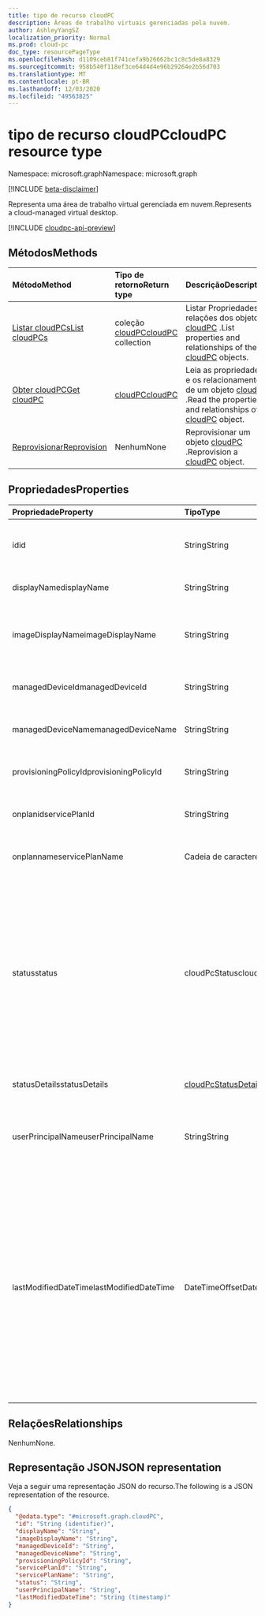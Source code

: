 ```yaml
---
title: tipo de recurso cloudPC
description: Áreas de trabalho virtuais gerenciadas pela nuvem.
author: AshleyYangSZ
localization_priority: Normal
ms.prod: cloud-pc
doc_type: resourcePageType
ms.openlocfilehash: d1109ceb81f741cefa9b26662bc1c8c5de8a8329
ms.sourcegitcommit: 958b540f118ef3ce64d4d4e96b29264e2b56d703
ms.translationtype: MT
ms.contentlocale: pt-BR
ms.lasthandoff: 12/03/2020
ms.locfileid: "49563825"
---
```

# <a name="cloudpc-resource-type"></a><span data-ttu-id="498cb-103">tipo de recurso cloudPC</span><span class="sxs-lookup"><span data-stu-id="498cb-103">cloudPC resource type</span></span>

<span data-ttu-id="498cb-104">Namespace: microsoft.graph</span><span class="sxs-lookup"><span data-stu-id="498cb-104">Namespace: microsoft.graph</span></span>

[!INCLUDE [beta-disclaimer](../../includes/beta-disclaimer.md)]

<span data-ttu-id="498cb-105">Representa uma área de trabalho virtual gerenciada em nuvem.</span><span class="sxs-lookup"><span data-stu-id="498cb-105">Represents a cloud-managed virtual desktop.</span></span>

[!INCLUDE [cloudpc-api-preview](../../includes/cloudpc-api-preview.md)]

## <a name="methods"></a><span data-ttu-id="498cb-106">Métodos</span><span class="sxs-lookup"><span data-stu-id="498cb-106">Methods</span></span>

|<span data-ttu-id="498cb-107">Método</span><span class="sxs-lookup"><span data-stu-id="498cb-107">Method</span></span>|<span data-ttu-id="498cb-108">Tipo de retorno</span><span class="sxs-lookup"><span data-stu-id="498cb-108">Return type</span></span>|<span data-ttu-id="498cb-109">Descrição</span><span class="sxs-lookup"><span data-stu-id="498cb-109">Description</span></span>|
|:---|:---|:---|
|[<span data-ttu-id="498cb-110">Listar cloudPCs</span><span class="sxs-lookup"><span data-stu-id="498cb-110">List cloudPCs</span></span>](../api/virtualendpoint-list-cloudpcs.md)|<span data-ttu-id="498cb-111">coleção [cloudPC](../resources/cloudpc.md)</span><span class="sxs-lookup"><span data-stu-id="498cb-111">[cloudPC](../resources/cloudpc.md) collection</span></span>|<span data-ttu-id="498cb-112">Listar Propriedades e relações dos objetos [cloudPC](../resources/cloudpc.md) .</span><span class="sxs-lookup"><span data-stu-id="498cb-112">List properties and relationships of the [cloudPC](../resources/cloudpc.md) objects.</span></span>|
|[<span data-ttu-id="498cb-113">Obter cloudPC</span><span class="sxs-lookup"><span data-stu-id="498cb-113">Get cloudPC</span></span>](../api/cloudpc-get.md)|[<span data-ttu-id="498cb-114">cloudPC</span><span class="sxs-lookup"><span data-stu-id="498cb-114">cloudPC</span></span>](../resources/cloudpc.md)|<span data-ttu-id="498cb-115">Leia as propriedades e os relacionamentos de um objeto [cloudPC](../resources/cloudpc.md) .</span><span class="sxs-lookup"><span data-stu-id="498cb-115">Read the properties and relationships of a [cloudPC](../resources/cloudpc.md) object.</span></span>|
|[<span data-ttu-id="498cb-116">Reprovisionar</span><span class="sxs-lookup"><span data-stu-id="498cb-116">Reprovision</span></span>](../api/cloudpc-reprovision.md)|<span data-ttu-id="498cb-117">Nenhum</span><span class="sxs-lookup"><span data-stu-id="498cb-117">None</span></span>|<span data-ttu-id="498cb-118">Reprovisionar um objeto [cloudPC](../resources/cloudpc.md) .</span><span class="sxs-lookup"><span data-stu-id="498cb-118">Reprovision a [cloudPC](../resources/cloudpc.md) object.</span></span>|

## <a name="properties"></a><span data-ttu-id="498cb-119">Propriedades</span><span class="sxs-lookup"><span data-stu-id="498cb-119">Properties</span></span>

|<span data-ttu-id="498cb-120">Propriedade</span><span class="sxs-lookup"><span data-stu-id="498cb-120">Property</span></span>|<span data-ttu-id="498cb-121">Tipo</span><span class="sxs-lookup"><span data-stu-id="498cb-121">Type</span></span>|<span data-ttu-id="498cb-122">Descrição</span><span class="sxs-lookup"><span data-stu-id="498cb-122">Description</span></span>|
|:---|:---|:---|
|<span data-ttu-id="498cb-123">id</span><span class="sxs-lookup"><span data-stu-id="498cb-123">id</span></span>|<span data-ttu-id="498cb-124">String</span><span class="sxs-lookup"><span data-stu-id="498cb-124">String</span></span>|<span data-ttu-id="498cb-125">Identificador exclusivo do PC de nuvem.</span><span class="sxs-lookup"><span data-stu-id="498cb-125">Unique identifier for the cloud PC.</span></span> <span data-ttu-id="498cb-126">Somente leitura.</span><span class="sxs-lookup"><span data-stu-id="498cb-126">Read-only.</span></span>|
|<span data-ttu-id="498cb-127">displayName</span><span class="sxs-lookup"><span data-stu-id="498cb-127">displayName</span></span>|<span data-ttu-id="498cb-128">String</span><span class="sxs-lookup"><span data-stu-id="498cb-128">String</span></span>|<span data-ttu-id="498cb-129">O nome de exibição do computador de nuvem.</span><span class="sxs-lookup"><span data-stu-id="498cb-129">The cloud PC display name.</span></span>|
|<span data-ttu-id="498cb-130">imageDisplayName</span><span class="sxs-lookup"><span data-stu-id="498cb-130">imageDisplayName</span></span>|<span data-ttu-id="498cb-131">String</span><span class="sxs-lookup"><span data-stu-id="498cb-131">String</span></span>|<span data-ttu-id="498cb-132">Nome da imagem do sistema operacional que está no computador de nuvem.</span><span class="sxs-lookup"><span data-stu-id="498cb-132">Name of the OS image that's on the cloud PC.</span></span>|
|<span data-ttu-id="498cb-133">managedDeviceId</span><span class="sxs-lookup"><span data-stu-id="498cb-133">managedDeviceId</span></span>|<span data-ttu-id="498cb-134">String</span><span class="sxs-lookup"><span data-stu-id="498cb-134">String</span></span>|<span data-ttu-id="498cb-135">A ID de dispositivo do Intune do PC na nuvem.</span><span class="sxs-lookup"><span data-stu-id="498cb-135">The cloud PC’s Intune device ID.</span></span>|
|<span data-ttu-id="498cb-136">managedDeviceName</span><span class="sxs-lookup"><span data-stu-id="498cb-136">managedDeviceName</span></span>|<span data-ttu-id="498cb-137">String</span><span class="sxs-lookup"><span data-stu-id="498cb-137">String</span></span>|<span data-ttu-id="498cb-138">O nome do dispositivo do Intune no Cloud PC.</span><span class="sxs-lookup"><span data-stu-id="498cb-138">The cloud PC’s Intune device name.</span></span>|
|<span data-ttu-id="498cb-139">provisioningPolicyId</span><span class="sxs-lookup"><span data-stu-id="498cb-139">provisioningPolicyId</span></span>|<span data-ttu-id="498cb-140">String</span><span class="sxs-lookup"><span data-stu-id="498cb-140">String</span></span>|<span data-ttu-id="498cb-141">A ID da política de provisionamento do PC da nuvem.</span><span class="sxs-lookup"><span data-stu-id="498cb-141">The cloud PC's provisioning policy ID.</span></span>|
|<span data-ttu-id="498cb-142">onplanid</span><span class="sxs-lookup"><span data-stu-id="498cb-142">servicePlanId</span></span>|<span data-ttu-id="498cb-143">String</span><span class="sxs-lookup"><span data-stu-id="498cb-143">String</span></span>|<span data-ttu-id="498cb-144">A ID do plano de serviço do computador de nuvem.</span><span class="sxs-lookup"><span data-stu-id="498cb-144">The cloud PC's service plan ID.</span></span>|
|<span data-ttu-id="498cb-145">onplanname</span><span class="sxs-lookup"><span data-stu-id="498cb-145">servicePlanName</span></span>|<span data-ttu-id="498cb-146">Cadeia de caracteres</span><span class="sxs-lookup"><span data-stu-id="498cb-146">String</span></span>|<span data-ttu-id="498cb-147">O nome do plano de serviço do computador da nuvem.</span><span class="sxs-lookup"><span data-stu-id="498cb-147">The cloud PC's service plan name.</span></span>|
|<span data-ttu-id="498cb-148">status</span><span class="sxs-lookup"><span data-stu-id="498cb-148">status</span></span>|<span data-ttu-id="498cb-149">cloudPcStatus</span><span class="sxs-lookup"><span data-stu-id="498cb-149">cloudPcStatus</span></span>|<span data-ttu-id="498cb-150">Status do PC de nuvem.</span><span class="sxs-lookup"><span data-stu-id="498cb-150">Status of the cloud PC.</span></span> <span data-ttu-id="498cb-151">Os valores possíveis são: `notProvisioned`, `provisioning`, `provisioned`, `upgrading`, `inGracePeriod`, `deprovisioning`, `upgradeFailed`, `provisionFailed`, `deprovisionFailed`, `reprovisionFailed`.</span><span class="sxs-lookup"><span data-stu-id="498cb-151">Possible values are: `notProvisioned`, `provisioning`, `provisioned`, `upgrading`, `inGracePeriod`, `deprovisioning`, `upgradeFailed`, `provisionFailed`, `deprovisionFailed`, `reprovisionFailed`.</span></span>|
|<span data-ttu-id="498cb-152">statusDetails</span><span class="sxs-lookup"><span data-stu-id="498cb-152">statusDetails</span></span>|[<span data-ttu-id="498cb-153">cloudPcStatusDetails</span><span class="sxs-lookup"><span data-stu-id="498cb-153">cloudPcStatusDetails</span></span>](../resources/cloudpcstatusdetails.md)|<span data-ttu-id="498cb-154">Os detalhes do status do PC de nuvem.</span><span class="sxs-lookup"><span data-stu-id="498cb-154">The details of the cloud PC status.</span></span>|
|<span data-ttu-id="498cb-155">userPrincipalName</span><span class="sxs-lookup"><span data-stu-id="498cb-155">userPrincipalName</span></span>|<span data-ttu-id="498cb-156">String</span><span class="sxs-lookup"><span data-stu-id="498cb-156">String</span></span>|<span data-ttu-id="498cb-157">O nome principal do usuário (UPN) do usuário atribuído ao computador da nuvem.</span><span class="sxs-lookup"><span data-stu-id="498cb-157">The user principal name (UPN) of the user assigned to the cloud PC.</span></span>|
|<span data-ttu-id="498cb-158">lastModifiedDateTime</span><span class="sxs-lookup"><span data-stu-id="498cb-158">lastModifiedDateTime</span></span>|<span data-ttu-id="498cb-159">DateTimeOffset</span><span class="sxs-lookup"><span data-stu-id="498cb-159">DateTimeOffset</span></span>|<span data-ttu-id="498cb-160">A data e a hora da última modificação do computador da nuvem.</span><span class="sxs-lookup"><span data-stu-id="498cb-160">The cloud PC's last modified date and time.</span></span> <span data-ttu-id="498cb-161">O tipo Timestamp representa informações de data e hora usando o formato ISO 8601 e está sempre no horário UTC.</span><span class="sxs-lookup"><span data-stu-id="498cb-161">The Timestamp type represents date and time information using ISO 8601 format and is always in UTC time.</span></span> <span data-ttu-id="498cb-162">Por exemplo, meia-noite em UTC no dia 1º de janeiro de 2014 teria esta aparência: '2014-01-01T00:00:00Z'.</span><span class="sxs-lookup"><span data-stu-id="498cb-162">For example, midnight UTC on Jan 1, 2014 would look like this: '2014-01-01T00:00:00Z'.</span></span>|

## <a name="relationships"></a><span data-ttu-id="498cb-163">Relações</span><span class="sxs-lookup"><span data-stu-id="498cb-163">Relationships</span></span>

<span data-ttu-id="498cb-164">Nenhum</span><span class="sxs-lookup"><span data-stu-id="498cb-164">None.</span></span>

## <a name="json-representation"></a><span data-ttu-id="498cb-165">Representação JSON</span><span class="sxs-lookup"><span data-stu-id="498cb-165">JSON representation</span></span>

<span data-ttu-id="498cb-166">Veja a seguir uma representação JSON do recurso.</span><span class="sxs-lookup"><span data-stu-id="498cb-166">The following is a JSON representation of the resource.</span></span>
<!-- {
  "blockType": "resource",
  "keyProperty": "id",
  "@odata.type": "microsoft.graph.cloudPC",
  "baseType": "microsoft.graph.entity",
  "openType": false
}
-->

``` json
{
  "@odata.type": "#microsoft.graph.cloudPC",
  "id": "String (identifier)",
  "displayName": "String",
  "imageDisplayName": "String",
  "managedDeviceId": "String",
  "managedDeviceName": "String",
  "provisioningPolicyId": "String",
  "servicePlanId": "String",
  "servicePlanName": "String",
  "status": "String",
  "userPrincipalName": "String",
  "lastModifiedDateTime": "String (timestamp)"
}
```
